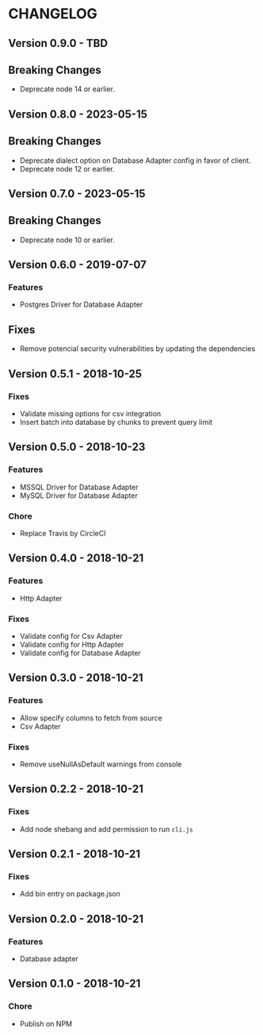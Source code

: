 # CHANGELOG

## Version 0.9.0 - TBD

## Breaking Changes

- Deprecate node 14 or earlier.

## Version 0.8.0 - 2023-05-15

## Breaking Changes

- Deprecate dialect option on Database Adapter config in favor of client.
- Deprecate node 12 or earlier.

## Version 0.7.0 - 2023-05-15

## Breaking Changes

- Deprecate node 10 or earlier.

## Version 0.6.0 - 2019-07-07

### Features
- Postgres Driver for Database Adapter

## Fixes
- Remove potencial security vulnerabilities by updating the dependencies

## Version 0.5.1 - 2018-10-25

### Fixes
- Validate missing options for csv integration
- Insert batch into database by chunks to prevent query limit

## Version 0.5.0 - 2018-10-23

### Features
- MSSQL Driver for Database Adapter
- MySQL Driver for Database Adapter

### Chore
- Replace Travis by CircleCI

## Version 0.4.0 - 2018-10-21

### Features
- Http Adapter

### Fixes
- Validate config for Csv Adapter
- Validate config for Http Adapter
- Validate config for Database Adapter

## Version 0.3.0 - 2018-10-21

### Features
- Allow specify columns to fetch from source
- Csv Adapter

### Fixes
- Remove useNullAsDefault warnings from console

## Version 0.2.2 - 2018-10-21

### Fixes
- Add node shebang and add permission to run `cli.js`

## Version 0.2.1 - 2018-10-21

### Fixes
- Add bin entry on package.json

## Version 0.2.0 - 2018-10-21

### Features
- Database adapter

## Version 0.1.0 - 2018-10-21

### Chore
- Publish on NPM
